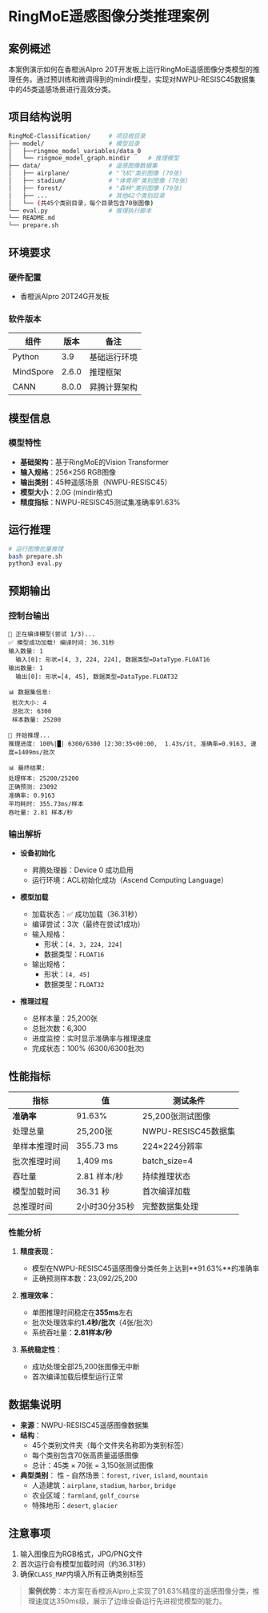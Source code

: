 # RingMoE遥感图像分类推理案例

## 案例概述
本案例演示如何在香橙派AIpro 20T开发板上运行RingMoE遥感图像分类模型的推理任务。通过预训练和微调得到的mindir模型，实现对NWPU-RESISC45数据集中的45类遥感场景进行高效分类。

## 项目结构说明
```bash
RingMoE-Classification/     # 项目根目录
├── model/                  # 模型目录
│   ├──ringmoe_model_variables/data_0 
│   └── ringmoe_model_graph.mindir     # 推理模型
├── data/                   # 遥感图像数据集
│   ├── airplane/           # "飞机"类别图像 (70张)
│   ├── stadium/            # "体育场"类别图像 (70张)
│   ├── forest/             # "森林"类别图像 (70张)
│   ├── ...                 # 其他42个类别目录
│   └── (共45个类别目录，每个目录包含70张图像)
└── eval.py                 # 推理执行脚本
└── README.md
└── prepare.sh              
```

## 环境要求
### 硬件配置
- 香橙派AIpro 20T24G开发板

### 软件版本
| 组件 | 版本 | 备注 |
|------|------|------|
| Python | 3.9 | 基础运行环境 |
| MindSpore | 2.6.0 | 推理框架 |
| CANN | 8.0.0 | 昇腾计算架构 |

## 模型信息
### 模型特性
- **基础架构**：基于RingMoE的Vision Transformer
- **输入规格**：256×256 RGB图像
- **输出类别**：45种遥感场景（NWPU-RESISC45）
- **模型大小**：2.0G (mindir格式)
- **精度指标**：NWPU-RESISC45测试集准确率91.63%

## 运行推理

```bash
# 运行图像批量推理
bash prepare.sh
python3 eval.py 
```

## 预期输出

### 控制台输出
```
🔄 正在编译模型(尝试 1/3)...
✅ 模型成功加载! 编译时间: 36.31秒
输入数量: 1
  输入[0]: 形状=[4, 3, 224, 224], 数据类型=DataType.FLOAT16
输出数量: 1
  输出[0]: 形状=[4, 45], 数据类型=DataType.FLOAT32

📊 数据集信息:
 批次大小: 4
 总批次: 6300
 样本数量: 25200

🚀 开始推理...
推理进度: 100%|█| 6300/6300 [2:30:35<00:00,  1.43s/it, 准确率=0.9163, 速度=1409ms/批次

📊 最终结果:
处理样本: 25200/25200
正确预测: 23092
准确率: 0.9163
平均耗时: 355.73ms/样本
吞吐量: 2.81 样本/秒
```

### 输出解析
- **设备初始化**
  - 昇腾处理器：Device 0 成功启用 
  - 运行环境：ACL初始化成功（Ascend Computing Language） 

- **模型加载** 
  - 加载状态：✅ 成功加载（36.31秒） 
  - 编译尝试：3次（最终在尝试1成功） 
  - 输入规格： 
    - 形状：`[4, 3, 224, 224]` 
    - 数据类型：`FLOAT16` 
  - 输出规格： 
    - 形状：`[4, 45]` 
    - 数据类型：`FLOAT32` 
- **推理过程** 
  - 总样本量：25,200张 
  - 总批次数：6,300 
  - 进度监控：实时显示准确率与推理速度 
  - 完成状态：100% (6300/6300批次) 

## 性能指标  
| 指标                | 值                  | 测试条件               | 
|---------------------|---------------------|-----------------------| 
| **准确率**          | 91.63%              | 25,200张测试图像      | 
| 处理总量            | 25,200张            | NWPU-RESISC45数据集   | 
| 单样本推理时间      | 355.73 ms           | 224×224分辨率         | 
| 批次推理时间        | 1,409 ms            | batch_size=4          |
| 吞吐量              | 2.81 样本/秒        | 持续推理状态          | 
| 模型加载时间        | 36.31 秒            | 首次编译加载          | 
| 总推理时间          | 2小时30分35秒       | 完整数据集处理        | 

### 性能分析  
1. **精度表现**： 
   - 模型在NWPU-RESISC45遥感图像分类任务上达到**91.63%**的准确率 
   - 正确预测样本数：23,092/25,200 

2. **推理效率**： 
   - 单图推理时间稳定在**355ms**左右 
   - 批次处理效率约**1.4秒/批次**（4张/批次） 
   - 系统吞吐量：**2.81样本/秒** 

3. **系统稳定性**： 
   - 成功处理全部25,200张图像无中断 
   - 首次编译加载后模型运行正常 

## 数据集说明
- **来源**：NWPU-RESISC45遥感图像数据集
- **结构**：
  - 45个类别文件夹（每个文件夹名称即为类别标签）
  - 每个类别包含70张高质量遥感图像
  - 总计：45类 × 70张 = 3,150张测试图像
- **典型类别**：
性  - 自然场景：`forest`, `river`, `island`, `mountain`
  - 人造建筑：`airplane`, `stadium`, `harbor`, `bridge`
  - 农业区域：`farmland`, `golf_course`
  - 特殊地形：`desert`, `glacier`


## 注意事项
1. 输入图像应为RGB格式，JPG/PNG文件
2. 首次运行会有模型加载时间（约36.31秒）
3. 确保`CLASS_MAP`内填入所有正确类别标签

> **案例优势**：本方案在香橙派AIpro上实现了91.63%精度的遥感图像分类，推理速度达350ms级，展示了边缘设备运行先进视觉模型的能力。




